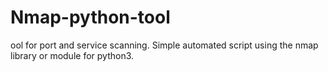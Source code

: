 # Nmap-python-tool
ool for port and service scanning. Simple automated script using the nmap library or module for python3.
